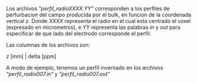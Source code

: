 Los archivos _"perfil_radioXXXX.YY"_ corresponden a los perfiles de perfurbacion del campo producida por el bulk, en funcion de la coordenada vertical _z_. Donde _XXXX_ representa el radio en el cual esta centrado el voxel (expresado en micrometros), e _YY_ representa las palabras _in_ y _out_ para especificar de que lado del electrodo corresponde el perfil.

Las columnas de los archivos son:

_z_ [mm]    |    delta [ppm]


A modo de ejemplo, tenemos un perfil inventado en los archivos _"perfil_radio007.in"_ y _"perfil_radio007.out"_
